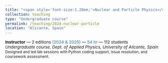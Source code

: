 ```yaml
---
title: "<span style='font-size:1.20em;'>Nuclear and Particle Physics</span>"
collection: teaching
type: "Undergraduate course"
permalink: /teaching/2024-nuclear-particle
location: "Alicante, Spain"
---
```


<div class="archive__item">
  <p class="archive__item-excerpt" style="font-size: 0.95em; margin-top: 0;">
    <strong>Instructor</strong> — 2 editions <span style="color:#1f77b4;">(2024 & 2025)</span> — <span style="color:#1f77b4;">54 hr</span> — 112 students<br>
    <em>Undergraduate course, Dept. of Applied Physics, University of Alicante, Spain</em><br>
    <span style="font-size: 0.9em;">Designed and led lab sessions with Python coding support, issue resolution, and coursework assessment.</span>
  </p>
</div>
